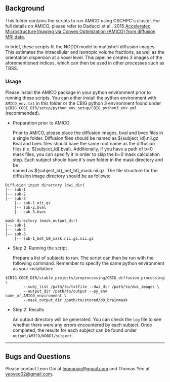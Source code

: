 ## Background

This folder contains the scripts to run AMICO using CSCHPC's cluster. For full details on AMICO, please refer to Daducci et al., 2015 
[Accelerated Microstructure Imaging via Convex Optimization (AMICO) from diffusion MRI data](https://doi.org/10.1016/j.neuroimage.2014.10.026).

In brief, these scripts fit the NODDI model to multishell diffusion images. This estimates the intracellular and isotropic volume fractions, as well as the orientation dispersion at a voxel level. This pipeline creates 3 images of the aforementioned indices, which can then be used in other processes such as TBSS.

### Usage

Please install the AMICO package in your python environment prior to running these scripts. You can either install the python environment with 
`AMICO_env.txt` in this folder or the CBIG python 3 environment found under `$CBIG_CODE_DIR/setup/python_env_setup/CBIG_python3_env.yml` (recommended).  

- Preparation prior to AMICO

  Prior to AMICO, please place the diffusion images, bval and bvec files in a single folder. Diffusion files should be named as ${subject_id}.nii.gz
  Bval and bvec files should have the same root name as the diffusion files (i.e. ${subject_id).bval). Additionally, if you have a path of b=0 mask
  files, you can specify it in order to skip the b=0 mask calculation step. Each subject should have it's own folder in the mask directory and be  
  named as ${subject_id}_bet_b0_mask.nii.gz. The file structure for the diffusion image directory should be as follows: 

```
Diffusion input directory (dwi_dir)
|-- sub-1
|-- sub-2
|-- sub-3
    |-- sub-1.nii.gz
    |-- sub-2.bval 
    |-- sub-3.bvec

mask directory (mask_output_dir)
|-- sub-1
|-- sub-2
|-- sub-3
    |-- sub-1_bet_b0_mask.nii.gz.nii.gz

```

- Step 2: Running the script

  Prepare a list of subjects to run. The script can then be run with the following command. Remember to specify the same python environment as 
  your installation:
```
$CBIG_CODE_DIR/stable_projects/preprocessing/CBIG_diffusion_processing2022/AMICO/CBIG_DiffProc_runAMICO.sh \
        --subj_list /path/to/txtfile --dwi_dir /path/to/dwi_images \
        --output_dir /path/to/output --py_env name_of_AMICO_environment \
        --mask_output_dir /path/to/stored/b0_brainmask
```

- Step 2: Results

   An output directory will be generated. You can check the `log` file to see whether there were any errors encountered by each subject. 
   Once completed, the results for each subject can be found under `output/AMICO/NODDI/subject`.


----

## Bugs and Questions

Please contact Leon Ooi at leonooiqr@gmail.com and Thomas Yeo at yeoyeo02@gmail.com.